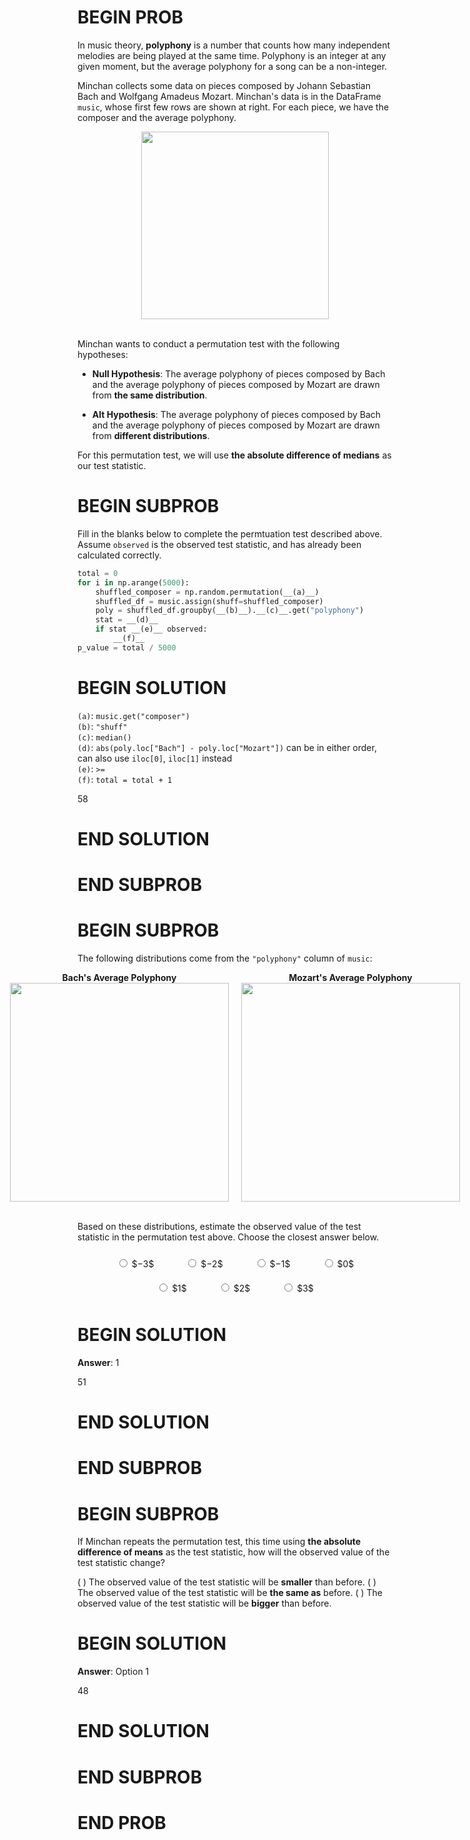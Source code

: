 # BEGIN PROB

In music theory, **polyphony** is a number that counts how many
independent melodies are being played at the same time. Polyphony is an
integer at any given moment, but the average polyphony for a song can be
a non-integer.

Minchan collects some data on pieces composed by Johann Sebastian Bach
and Wolfgang Amadeus Mozart. Minchan's data is in the DataFrame `music`,
whose first few rows are shown at right. For each piece, we have the
composer and the average polyphony.

<center><img src="../../assets/images/sp25-quizzes/display_df.png" width=300></center>

<br> 

Minchan wants to conduct a permutation test with the following
hypotheses:

-   **Null Hypothesis**: The average polyphony of pieces composed by
    Bach and the average polyphony of pieces composed by Mozart are
    drawn from **the same distribution**.

-   **Alt Hypothesis**: The average polyphony of pieces composed by Bach
    and the average polyphony of pieces composed by Mozart are drawn
    from **different distributions**.

For this permutation test, we will use **the absolute difference of
medians** as our test statistic.

# BEGIN SUBPROB

Fill in the blanks below to complete the permtuation test described
above. Assume `observed` is the observed test statistic, and has already
been calculated correctly.

```py
total = 0
for i in np.arange(5000):
    shuffled_composer = np.random.permutation(__(a)__)
    shuffled_df = music.assign(shuff=shuffled_composer)
    poly = shuffled_df.groupby(__(b)__).__(c)__.get("polyphony")
    stat = __(d)__
    if stat __(e)__ observed:
        __(f)__
p_value = total / 5000
```

# BEGIN SOLUTION

`(a)`: `music.get("composer")` \
`(b)`: `"shuff"` \
`(c)`: `median()` \
`(d)`: `abs(poly.loc["Bach"] - poly.loc["Mozart"])` can be in either order, can also use `iloc[0]`, `iloc[1]` instead \
`(e)`: `>=` \
`(f)`: `total = total + 1`

<average>58</average>

# END SOLUTION

# END SUBPROB

# BEGIN SUBPROB

The following distributions come from the `"polyphony"` column of
`music`:

<div style="display: flex; justify-content: center; gap: 20px;">
  <div>
    <center><strong>Bach's Average Polyphony</strong></center>
    <img src="../../assets/images/sp25-quizzes/bach.png" width="350">
  </div>
  <div>
    <center><strong>Mozart's Average Polyphony</strong></center>
    <img src="../../assets/images/sp25-quizzes/mozart.png" width="350">
  </div>
</div>

<br>

Based on these distributions, estimate the observed value of the test
statistic in the permutation test above. Choose the closest answer
below.

<div style="display: flex; flex-wrap: wrap; justify-content: center;">
  <label style="margin: 10px 25px;"><input type="radio" name="q1"> $−3$</label>
  <label style="margin: 10px 25px;"><input type="radio" name="q1"> $−2$</label>
  <label style="margin: 10px 25px;"><input type="radio" name="q1"> $−1$</label>
  <label style="margin: 10px 25px;"><input type="radio" name="q1"> $0$</label>
  <label style="margin: 10px 25px;"><input type="radio" name="q1"> $1$</label>
  <label style="margin: 10px 25px;"><input type="radio" name="q1"> $2$</label>
  <label style="margin: 10px 25px;"><input type="radio" name="q1"> $3$</label>
</div>

# BEGIN SOLUTION

**Answer**: $1$

<average>51</average>

# END SOLUTION

# END SUBPROB

# BEGIN SUBPROB

If Minchan repeats the permutation test, this time using **the absolute
difference of means** as the test statistic, how will the observed value
of the test statistic change?

( ) The observed value of the test statistic will be **smaller** than before.
( ) The observed value of the test statistic will be **the same as** before.
( ) The observed value of the test statistic will be **bigger** than before.

# BEGIN SOLUTION

**Answer**: Option 1

<average>48</average>

# END SOLUTION

# END SUBPROB

# END PROB